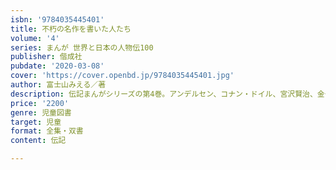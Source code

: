 ```yaml
---
isbn: '9784035445401'
title: 不朽の名作を書いた人たち
volume: '4'
series: まんが 世界と日本の人物伝100
publisher: 偕成社
pubdate: '2020-03-08'
cover: 'https://cover.openbd.jp/9784035445401.jpg'
author: 富士山みえる／著
description: 伝記まんがシリーズの第4巻。アンデルセン、コナン・ドイル、宮沢賢治、金子みすゞ、新美南吉など、名作を書いた10人を掲載。
price: '2200'
genre: 児童図書
target: 児童
format: 全集・双書
content: 伝記

---
```

